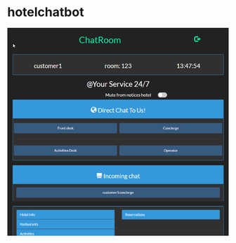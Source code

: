 # hotelchatbot
![alt text](https://github.com/hiccup1991/hotelchatbot/blob/master/HotelChatRoom.png)

